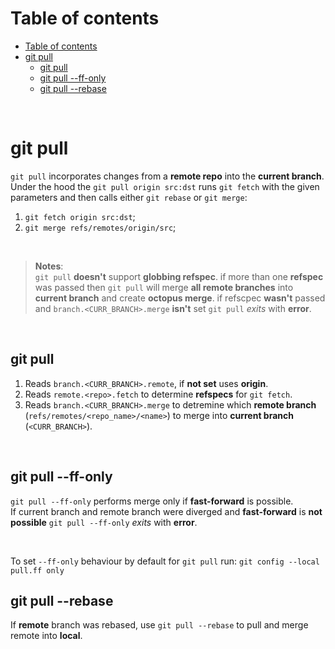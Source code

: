 # Table of contents
<!-- TOC -->
* [Table of contents](#table-of-contents)
* [git pull](#git-pull)
  * [git pull](#git-pull-1)
  * [git pull --ff-only](#git-pull---ff-only)
  * [git pull --rebase](#git-pull---rebase)
<!-- TOC -->

<br>

# git pull
`git pull` incorporates changes from a **remote repo** into the **current branch**.<br>
Under the hood the `git pull origin src:dst` runs `git fetch` with the given parameters and then calls either `git rebase` or `git merge`:
1. `git fetch origin src:dst`;
2. `git merge refs/remotes/origin/src`;

<br>

> **Notes**:<br>
> `git pull` **doesn't** support **globbing refspec**.
> if more than one **refspec** was passed then `git pull` will merge **all remote branches** into **current branch** and create **octopus merge**.
> if refscpec **wasn't** passed and `branch.<CURR_BRANCH>.merge` **isn't** set `git pull` *exits* with **error**.

<br>

## git pull
1. Reads `branch.<CURR_BRANCH>.remote`, if **not set** uses **origin**.
2. Reads `remote.<repo>.fetch` to determine **refspecs** for `git fetch`.
3. Reads `branch.<CURR_BRANCH>.merge` to detremine which **remote branch** (`refs/remotes/<repo_name>/<name>`) to merge into **current branch** (`<CURR_BRANCH>`).

<br>

## git pull --ff-only
`git pull --ff-only` performs merge only if **fast-forward** is possible.<br>
If current branch and remote branch were diverged and **fast-forward** is **not possible** `git pull --ff-only` *exits* with **error**.

<br>

To set `--ff-only` behaviour by default for `git pull` run:
`git config --local pull.ff only`

## git pull --rebase
If **remote** branch was rebased, use `git pull --rebase` to pull and merge remote into **local**.<br>